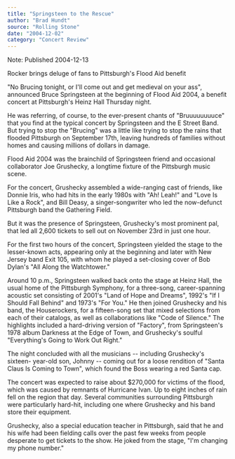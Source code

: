 ```yaml
---
title: "Springsteen to the Rescue"
author: "Brad Hundt"
source: "Rolling Stone"
date: "2004-12-02"
category: "Concert Review"
---
```


Note: Published 2004-12-13

Rocker brings deluge of fans to Pittsburgh's Flood Aid benefit

"No Brucing tonight, or I'll come out and get medieval on your ass", announced Bruce Springsteen at the beginning of Flood Aid 2004, a benefit concert at Pittsburgh's Heinz Hall Thursday night.

He was referring, of course, to the ever-present chants of "Bruuuuuuuuce" that you find at the typical concert by Springsteen and the E Street Band. But trying to stop the "Brucing" was a little like trying to stop the rains that flooded Pittsburgh on September 17th, leaving hundreds of families without homes and causing millions of dollars in damage.

Flood Aid 2004 was the brainchild of Springsteen friend and occasional collaborator Joe Grushecky, a longtime fixture of the Pittsburgh music scene.

For the concert, Grushecky assembled a wide-ranging cast of friends, like Donnie Iris, who had hits in the early 1980s with "Ah! Leah!" and "Love Is Like a Rock", and Bill Deasy, a singer-songwriter who led the now-defunct Pittsburgh band the Gathering Field.

But it was the presence of Springsteen, Grushecky's most prominent pal, that led all 2,600 tickets to sell out on November 23rd in just one hour.

For the first two hours of the concert, Springsteen yielded the stage to the lesser-known acts, appearing only at the beginning and later with New Jersey band Exit 105, with whom he played a set-closing cover of Bob Dylan's "All Along the Watchtower."

Around 10 p.m., Springsteen walked back onto the stage at Heinz Hall, the usual home of the Pittsburgh Symphony, for a three-song, career-spanning acoustic set consisting of 2001's "Land of Hope and Dreams", 1992's "If I Should Fall Behind" and 1973's "For You." He then joined Grushecky and his band, the Houserockers, for a fifteen-song set that mixed selections from each of their catalogs, as well as collaborations like "Code of Silence." The highlights included a hard-driving version of "Factory", from Springsteen's 1978 album Darkness at the Edge of Town, and Grushecky's soulful "Everything's Going to Work Out Right."

The night concluded with all the musicians -- including Grushecky's sixteen- year-old son, Johnny -- coming out for a loose rendition of "Santa Claus Is Coming to Town", which found the Boss wearing a red Santa cap.

The concert was expected to raise about $270,000 for victims of the flood, which was caused by remnants of Hurricane Ivan. Up to eight inches of rain fell on the region that day. Several communities surrounding Pittsburgh were particularly hard-hit, including one where Grushecky and his band store their equipment.

Grushecky, also a special education teacher in Pittsburgh, said that he and his wife had been fielding calls over the past few weeks from people desperate to get tickets to the show. He joked from the stage, "I'm changing my phone number."